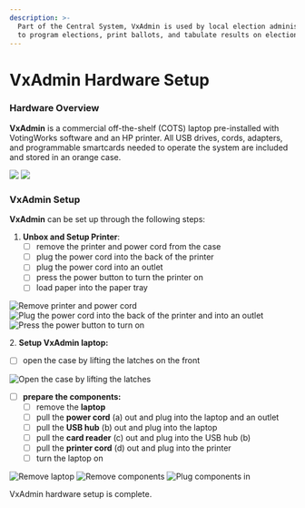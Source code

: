 ```yaml
---
description: >-
  Part of the Central System, VxAdmin is used by local election administrators
  to program elections, print ballots, and tabulate results on election night.
---
```


# VxAdmin Hardware Setup

### Hardware Overview

**VxAdmin** is a commercial off-the-shelf (COTS) laptop pre-installed with VotingWorks software and an HP printer. All USB drives, cords, adapters, and programmable smartcards needed to operate the system are included and stored in an orange case.

![](<../.gitbook/assets/VxAdmin case.png>) ![](<../.gitbook/assets/VxAdmin unpacked.png>)

### **VxAdmin** Setup

**VxAdmin** can be set up through the following steps:

1. **Unbox and Setup Printer**:&#x20;
   * [ ] remove the printer and power cord from the case
   * [ ] plug the power cord into the back of the printer
   * [ ] plug the power cord into an outlet
   * [ ] press the power button to turn the printer on
   * [ ] load paper into the paper tray

![Remove printer and power cord](<../.gitbook/assets/printer in case.png>) ![Plug the power cord into the back of the printer and into an outlet](<../.gitbook/assets/printer power cord.png>) ![Press the power button to turn on](<../.gitbook/assets/printer power button (1).png>)

2\. **Setup VxAdmin laptop:**

* [ ] open the case by lifting the latches on the front

![Open the case by lifting the latches](<../.gitbook/assets/image (120).png>)

* [ ] **prepare the components:**
  * [ ] remove the **laptop**
  * [ ] pull the **power cord** (a) out and plug into the laptop and an outlet
  * [ ] pull the **USB hub** (b) out and plug into the laptop
  * [ ] pull the **card reader** (c) out and plug into the USB hub (b)
  * [ ] pull the **printer cord** (d) out and plug into the printer
  * [ ] turn the laptop on

![Remove laptop](<../.gitbook/assets/VxAdmin case open laptop in.png>) ![Remove components](<../.gitbook/assets/VxAdmin case open laptop removed.png>) ![Plug components in](<../.gitbook/assets/vxadmin peripherals (1).png>)

VxAdmin hardware setup is complete.

